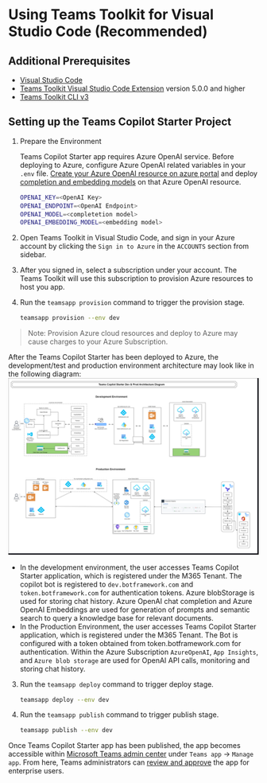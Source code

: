 # Using Teams Toolkit for Visual Studio Code (Recommended)

## Additional Prerequisites

- [Visual Studio Code](https://code.visualstudio.com/download)
- [Teams Toolkit Visual Studio Code Extension](https://aka.ms/teams-toolkit) version 5.0.0 and higher
- [Teams Toolkit CLI v3](https://learn.microsoft.com/en-us/microsoftteams/platform/toolkit/teams-toolkit-cli?pivots=version-three)

## Setting up the Teams Copilot Starter Project

1. Prepare the Environment

    Teams Copilot Starter app requires Azure OpenAI service. Before deploying to Azure, configure Azure OpenAI related variables in your `.env` file. [Create your Azure OpenAI resource on azure portal](https://learn.microsoft.com/en-us/azure/ai-services/openai/how-to/create-resource?pivots=web-portal) and deploy [completion and embedding models](https://platform.openai.com/docs/models) on that Azure OpenAI resource.

    ```bash
    OPENAI_KEY=<OpenAI Key>
    OPENAI_ENDPOINT=<OpenAI Endpoint>
    OPENAI_MODEL=<completetion model>
    OPENAI_EMBEDDING_MODEL=<embedding model>
    ```

1. Open Teams Toolkit in Visual Studio Code, and sign in your Azure account by clicking the `Sign in to Azure` in the `ACCOUNTS` section from sidebar.

1. After you signed in, select a subscription under your account. The Teams Toolkit will use this subscription to provision Azure resources to host you app.

1. Run the `teamsapp provision` command to trigger the provision stage.

    ```bash
    teamsapp provision --env dev
    ```

> Note: Provision Azure cloud resources and deploy to Azure may cause charges to your Azure Subscription.

After the Teams Copilot Starter has been deployed to Azure, the development/test and production environment architecture may look like in the following diagram:
    ![Architecture](./images/architecture-v1.png)

- In the development environment, the user accesses Teams Copilot Starter application, which is registered under the M365 Tenant. The copilot bot is registered to `dev.botframework.com` and `token.botframework.com` for authentication tokens. Azure blobStorage is used for storing chat history. Azure OpenAI chat completion and Azure OpenAI Embeddings are used for generation of prompts and semantic search to query a knowledge base for relevant documents.
- In the Production Environment, the user accesses Teams Copilot Starter application, which is registered under the M365 Tenant. The Bot is configured with a token obtained from token.botframework.com for authentication. Within the Azure Subscription `AzureOpenAI`, `App Insights`, and `Azure blob storage` are used for OpenAI API calls, monitoring and storing chat history.

3. Run the `teamsapp deploy` command to trigger deploy stage.

    ```bash
    teamsapp deploy --env dev
    ```

4. Run the `teamsapp publish` command to trigger publish stage.

    ```bash
    teamsapp publish --env dev
    ```

Once Teams Copilot Starter app has been published, the app becomes accessible within [Microsoft Teams admin center](https://admin.teams.microsoft.com/) under `Teams app` -> `Manage app`. From here, Teams administrators can [review and approve](https://learn.microsoft.com/en-us/microsoftteams/platform/toolkit/publish#approve-on-admin-center) the app for enterprise users.
